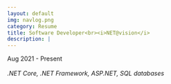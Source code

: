 ```yaml
---
layout: default
img: navlog.png
category: Resume
title: Software Developer<br><i>NET@vision</i>
description: |
---
```

Aug 2021 - Present
<br>
<br>
<i>.NET Core, .NET Framework, ASP.NET, SQL databases</i>